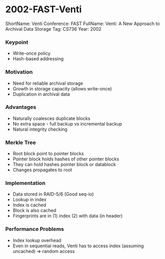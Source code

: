 # 2002-FAST-Venti

ShortName: Venti
Conference: FAST
FullName: Venti: A New Approach to Archival Data Storage
Tag: CS736
Year: 2002

### Keypoint

- Write-once policy
- Hash-based addressing

### Motivation

- Need for reliable archival storage
- Growth in storage capacity (allows write-once)
- Duplication in archival data

### Advantages

- Naturally coalesces duplicate blocks
- No extra space - full backup vs incremental backup
- Natural integrity checking

### Merkle Tree

- Root block point to pointer blocks
- Pointer block holds hashes of other pointer blocks
- They can hold hashes pointer block or datablock
- Changes propagates to root

### Implementation

- Data stored in RAID-5/6 (Good seq-io)
- Lookup in index
- Index is cached
- Block is also cached
- Fingerprints are in (1) index (2) with data (in header)

### Performance Problems

- Index lookup overhead
- Even in sequential reads, Venti has to access index (assuming uncached) ⇒ random access